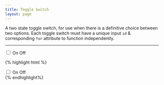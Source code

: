 ```yaml
---
title: Toggle Switch
layout: page
---
```


<p class="t-4">A two state toggle switch, for use when there is a definitive choice between two options. Each toggle switch must have a unique input <code>id</code> &amp; corresponding <code>for</code> attribute to function independently.</p>

<hr />

<div class="Toggle m-bottom-4">
	<input class="Toggle__input" type="checkbox" id="toggleff" />
	<label for="toggleff" class="Toggle__label">
		<span class="Toggle__description">
			<span class="Toggle__checked">On</span>
			<span class="Toggle__unchecked">Off</span>
		</span>
		<span class="Toggle__visible"></span>
	</label>
</div>

{% highlight html %}
<div class="Toggle">
	<input class="Toggle__input" type="checkbox" id="UNIQUE-ID" />
	<label for="UNIQUE-ID" class="Toggle__label">
		<span class="Toggle__description">
			<span class="Toggle__checked">On</span>
			<span class="Toggle__unchecked">Off</span>
		</span>
		<span class="Toggle__visible"></span>
	</label>
</div>
{% endhighlight%}
